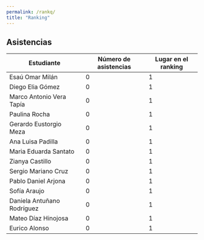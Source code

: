 ```yaml
---
permalink: /rankq/
title: "Ranking"
---
```

## Asistencias

   | Estudiante                 | Número de asistencias | Lugar en el ranking |
|----------------------------|-----------------------|---------------------|
| Esaú Omar Milán            | 0                     | 1                   |
| Diego Elia Gómez           | 0                     | 1                   |
| Marco Antonio Vera Tapía   | 0                     | 1                   |
| Paulina Rocha              | 0                     | 1                   |
| Gerardo Eustorgio Meza     | 0                     | 1                   |
| Ana Luisa Padilla          | 0                     | 1                   |
| Maria Eduarda Santato      | 0                     | 1                   |
| Zianya Castillo            | 0                     | 1                   |
| Sergio Mariano Cruz        | 0                     | 1                   |
| Pablo Daniel Arjona        | 0                     | 1                   |
| Sofía Araujo               | 0                     | 1                   |
| Daniela Antuñano Rodríguez | 0                     | 1                   |
| Mateo Díaz Hinojosa        | 0                     | 1                   |
| Eurico Alonso              | 0                     | 1                   |